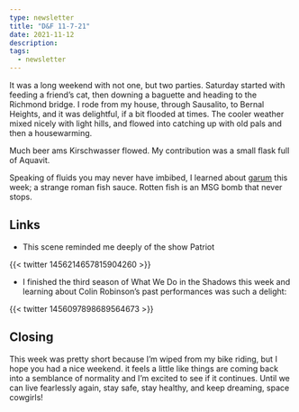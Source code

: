 ```yaml
---
type: newsletter
title: "D&F 11-7-21"
date: 2021-11-12
description: 
tags:
  - newsletter
---
```


It was a long weekend with not one, but two parties. Saturday started with feeding a friend’s cat, then downing a baguette and heading to the Richmond bridge. I rode from my house, through Sausalito, to Bernal Heights, and it was delightful, if a bit flooded at times. The cooler weather mixed nicely with light hills, and flowed into catching up with old pals and then a housewarming.

Much beer ams Kirschwasser flowed. My contribution was a small flask full of Aquavit. 

Speaking of fluids you may never have imbibed, I learned about [garum](https://penelope.uchicago.edu/~grout/encyclopaedia_romana/wine/garum.html) this week; a strange roman fish sauce. Rotten fish is an MSG bomb that never stops.

## Links

- This scene reminded me deeply of the show Patriot

{{< twitter 1456214657815904260 >}}

- I finished the third season of What We Do in the Shadows this week and learning about Colin Robinson’s past performances was such a delight:

{{< twitter 1456097898689564673 >}}

## Closing

This week was pretty short because I’m wiped from my bike riding, but I hope you had a nice weekend. it feels a little like things are coming back into a semblance of normality and I’m excited to see if it continues. Until we can live fearlessly again, stay safe, stay healthy, and keep dreaming, space cowgirls!